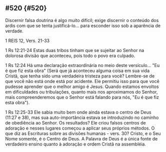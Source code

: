 ## #520 {#520}

Discernir falsa doutrina é algo muito difícil; exige discernir o conteúdo dos ardis com que se tenta justificá-lo... para esconder isso sob a aparência de verdade.

1 REIS 12, Vers. 21-33

1 Rs 12:21-24 Estas duas tribos tinham que se sujeitar ao Senhor na dolorosa divisão que aconteceu, pois todo o povo era culpado.

1 Rs 12:24 Há uma declaração extraordinária no meio deste versículo... &quot;Eu é que fiz esta obra&quot; (Será que já aconteceu alguma coisa em sua vida Cristã, que tenha sido uma verdadeira tristeza para você? Lembre-se de que você não está onde está por acidente. Ele permitiu isso para que você pudesse aprender que o melhor amigo é Jesus. Quando estamos envoltos em dificuldades ou tribulações, quanto mais nos aproximamos do Senhor, mais compreenderemos que o Senhor está falando para nós, &quot;Eu é que fiz esta obra&quot;).

1 Rs 12:25-33 Ele sabia muito bem onde ainda estava o centro de Deus (11:27 e 38), mas sua auto-importância estava se introduzindo no caminho de obediência ao Senhor. Os resultados? Ele criou falsos centros de adoração e nesses lugares começou a aplicar seus próprios métodos. O que diz as Escrituras sobre as divisões humanas - vers. 30? Cristo, e o Seu Nome somente, é o Centro de Deus. A Palavra de Deus é a única fonte de verdadeiro ensino quanto à adoração e ordem Cristã na assembléia.